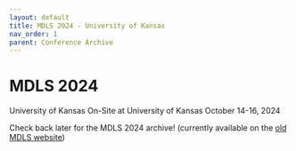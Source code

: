 ```yaml
---
layout: default
title: MDLS 2024 - University of Kansas
nav_order: 1
parent: Conference Archive
---
```

# MDLS 2024
University of Kansas
On-Site at University of Kansas
October 14-16, 2024

Check back later for the MDLS 2024 archive! (currently available on the [old MDLS website](https://mwdatalibrariansymposium.wordpress.com/past-conferences/mdls-2024/))